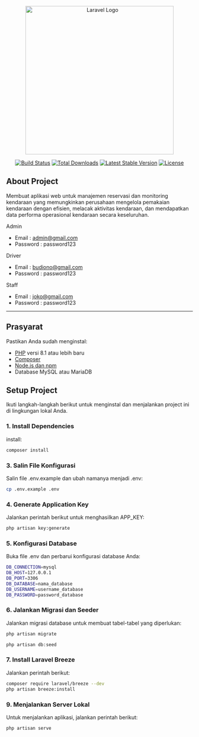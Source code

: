 <p align="center"><a href="https://laravel.com" target="_blank"><img src="https://raw.githubusercontent.com/laravel/art/master/logo-lockup/5%20SVG/2%20CMYK/1%20Full%20Color/laravel-logolockup-cmyk-red.svg" width="400" alt="Laravel Logo"></a></p>

<p align="center">
<a href="https://github.com/laravel/framework/actions"><img src="https://github.com/laravel/framework/workflows/tests/badge.svg" alt="Build Status"></a>
<a href="https://packagist.org/packages/laravel/framework"><img src="https://img.shields.io/packagist/dt/laravel/framework" alt="Total Downloads"></a>
<a href="https://packagist.org/packages/laravel/framework"><img src="https://img.shields.io/packagist/v/laravel/framework" alt="Latest Stable Version"></a>
<a href="https://packagist.org/packages/laravel/framework"><img src="https://img.shields.io/packagist/l/laravel/framework" alt="License"></a>
</p>

## About Project

Membuat aplikasi web untuk manajemen reservasi dan monitoring kendaraan yang memungkinkan perusahaan mengelola pemakaian kendaraan dengan efisien, melacak aktivitas kendaraan, dan mendapatkan data performa operasional kendaraan secara keseluruhan.

Admin 
- Email : admin@gmail.com
- Password : password123

Driver
- Email : budiono@gmail.com
- Password : password123

Staff
- Email : joko@gmail.com
- Password : password123

---

## Prasyarat

Pastikan Anda sudah menginstal:
- [PHP](https://www.php.net/downloads.php) versi 8.1 atau lebih baru
- [Composer](https://getcomposer.org/download/)
- [Node.js dan npm](https://nodejs.org/en/download/)
- Database MySQL atau MariaDB

## Setup Project

Ikuti langkah-langkah berikut untuk menginstal dan menjalankan project ini di lingkungan lokal Anda.

### 1. Install Dependencies 

install:

```bash
composer install
```

### 3. Salin File Konfigurasi
Salin file .env.example dan ubah namanya menjadi .env:

```bash
cp .env.example .env 
```

### 4. Generate Application Key
Jalankan perintah berikut untuk menghasilkan APP_KEY:

```bash
php artisan key:generate
```

### 5. Konfigurasi Database
Buka file .env dan perbarui konfigurasi database Anda: 

```bash
DB_CONNECTION=mysql
DB_HOST=127.0.0.1
DB_PORT=3306
DB_DATABASE=nama_database
DB_USERNAME=username_database
DB_PASSWORD=password_database
```

### 6. Jalankan Migrasi dan Seeder
Jalankan migrasi database untuk membuat tabel-tabel yang diperlukan:

```bash
php artisan migrate
```
```bash
php artisan db:seed
```

### 7. Install Laravel Breeze
Jalankan perintah berikut:
```bash
composer require laravel/breeze --dev
php artisan breeze:install
```

### 9. Menjalankan Server Lokal
Untuk menjalankan aplikasi, jalankan perintah berikut:
```bash
php artisan serve
```

